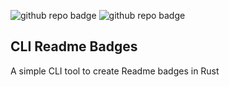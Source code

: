 ![github repo badge](https://img.shields.io/badge/Language-Rust-181717?color=red)  ![github repo badge](https://img.shields.io/badge/Built%20With-Visual%20Studio%20Code-181717?color=blue)
## CLI Readme Badges

A simple CLI tool to create Readme badges in Rust